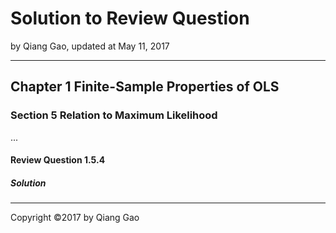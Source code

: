# Solution to Review Question

by Qiang Gao, updated at May 11, 2017

---

## Chapter 1 Finite-Sample Properties of OLS

### Section 5 Relation to Maximum Likelihood

...

#### Review Question 1.5.4



##### Solution



---

Copyright ©2017 by Qiang Gao
